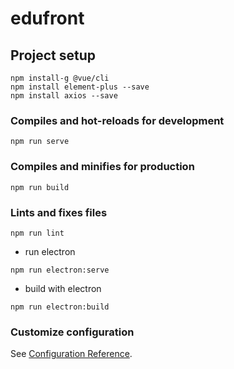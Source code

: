 # edufront

## Project setup
```
npm install-g @vue/cli
npm install element-plus --save
npm install axios --save

```

### Compiles and hot-reloads for development
```
npm run serve
```

### Compiles and minifies for production
```
npm run build
```

### Lints and fixes files
```
npm run lint
```

- run electron
```
npm run electron:serve
```

- build with electron
```
npm run electron:build
```

### Customize configuration
See [Configuration Reference](https://cli.vuejs.org/config/).

